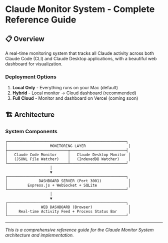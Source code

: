 # Claude Monitor System - Complete Reference Guide

## 📋 Overview
A real-time monitoring system that tracks all Claude activity across both Claude Code (CLI) and Claude Desktop applications, with a beautiful web dashboard for visualization.

### Deployment Options
1. **Local Only** - Everything runs on your Mac (default)
2. **Hybrid** - Local monitor → Cloud dashboard (recommended)
3. **Full Cloud** - Monitor and dashboard on Vercel (coming soon)

## 🏗️ Architecture

### System Components
```
┌─────────────────────────────────────────────────────┐
│                   MONITORING LAYER                   │
├───────────────────────────┬─────────────────────────┤
│   Claude Code Monitor     │   Claude Desktop Monitor │
│   (JSONL File Watcher)    │   (IndexedDB Watcher)    │
└───────────────────────────┴─────────────────────────┘
                    │
                    ▼
┌─────────────────────────────────────────────────────┐
│              DASHBOARD SERVER (Port 3001)            │
│         Express.js + WebSocket + SQLite              │
└─────────────────────────────────────────────────────┘
                    │
                    ▼
┌─────────────────────────────────────────────────────┐
│               WEB DASHBOARD (Browser)                │
│     Real-time Activity Feed + Process Status Bar     │
└─────────────────────────────────────────────────────┘
```

---

*This is a comprehensive reference guide for the Claude Monitor System architecture and implementation.*
